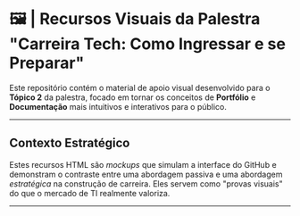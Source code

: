 # 🖼️ | Recursos Visuais da Palestra "Carreira Tech: Como Ingressar e se Preparar"

Este repositório contém o material de apoio visual desenvolvido para o **Tópico 2** da palestra, focado em tornar os conceitos de **Portfólio** e **Documentação** mais intuitivos e interativos para o público.

---

## Contexto Estratégico

Estes recursos HTML são *mockups* que simulam a interface do GitHub e demonstram o contraste entre uma abordagem passiva e uma abordagem *estratégica* na construção de carreira. Eles servem como "provas visuais" do que o mercado de TI realmente valoriza.

---


